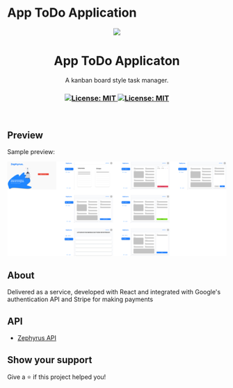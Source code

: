 # App ToDo Application
<p align="center">
  <img src=".github/logo.png" width="140px" />
</p>

<h1 align="center">App ToDo Applicaton</h1>
<p align="center">A kanban board style task manager.</p>

<h3 align="center">
  <a href="#" target="_blank">
    <img alt="License: MIT" src="https://img.shields.io/badge/License-MIT-yellow.svg" />
  </a>
  <a href="#" target="_blank">
    <img alt="License: MIT" src="https://img.shields.io/badge/-React-05122A?style=flat&logo=react" />
  </a>
</h3>

<br />

## Preview

Sample preview:

![Preview](.github/preview.png)

## About

Delivered as a service, developed with React and integrated with Google's authentication API and Stripe for making payments

## API
- [Zephyrus API](https://github.com/YuutaDragon/api-zephyrus)

## Show your support

Give a ⭐️ if this project helped you!
